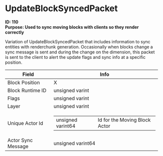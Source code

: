 # UpdateBlockSyncedPacket

**ID: 110**  
**Purpose: Used to sync moving blocks with clients so they render correctly**  

Variation of UpdateBlockSyncedPacket that includes information to sync entities with renderchunk generation. Occasionally when blocks change a sync message is sent and during the change on the dimension, this packet is sent to the client to alert the update flags and sync info at a specific position.

<table><thead><tr><th>Field</th><th>Info</th></tr></thead><tbody>
<tr><td>Block Position</td><td>X</td></tr>
<tr><td>Block Runtime ID</td><td>unsigned varint</td></tr>
<tr><td>Flags</td><td>unsigned varint</td></tr>
<tr><td>Layer</td><td>unsigned varint</td></tr>
<tr><td>Unique Actor Id</td><td><table><tbody><tr><td>unsigned varint64</td><td>Id for the Moving Block Actor</td></tr></tbody></table></td></tr>
<tr><td>Actor Sync Message</td><td>unsigned varint64</td></tr>
</tbody></table>